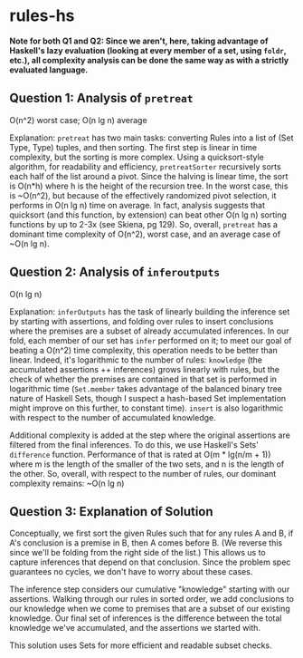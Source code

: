 # rules-hs

**Note for both Q1 and Q2: Since we aren't, here, taking advantage of Haskell's lazy evaluation (looking at every member of a set, using `foldr`, etc.), all complexity analysis can be done the same way as with a strictly evaluated language.**

## Question 1: Analysis of `pretreat`

O(n^2) worst case; O(n lg n) average

Explanation: `pretreat` has two main tasks: converting Rules into a list of (Set Type, Type) tuples, and then sorting. The first step is linear in time complexity, but the sorting is more complex. Using a quicksort-style algorithm, for readability and efficiency, `pretreatSorter` recursively sorts each half of the list around a pivot. Since the halving is linear time, the sort is O(n*h) where h is the height of the recursion tree. In the worst case, this is ~O(n^2), but because of the effectively randomized pivot selection, it performs in O(n lg n) time on average. In fact, analysis suggests that quicksort (and this function, by extension) can beat other O(n lg n) sorting functions by up to 2-3x (see Skiena, pg 129). So, overall, `pretreat` has a dominant time complexity of O(n^2), worst case, and an average case of ~O(n lg n).

## Question 2: Analysis of `inferoutputs`

O(n lg n)

Explanation: `inferOutputs` has the task of linearly building the inference set by starting with assertions, and folding over rules to insert conclusions where the premises are a subset of already accumulated inferences. In our fold, each member of our set has `infer` performed on it; to meet our goal of beating a O(n^2) time complexity, this operation needs to be better than linear. Indeed, it's logarithmic to the number of rules: `knowledge` (the accumulated assertions ++ inferences) grows linearly with rules, but the check of whether the premises are contained in that set is performed in logarithmic time (`Set.member` takes advantage of the balanced binary tree nature of Haskell Sets, though I suspect a hash-based Set implementation might improve on this further, to constant time). `insert` is also logarithmic with respect to the number of accumulated knowledge.

Additional complexity is added at the step where the original assertions are filtered from the final inferences. To do this, we use Haskell's Sets' `difference` function. Performance of that is rated at O(m * lg(n/m + 1)) where m is the length of the smaller of the two sets, and n is the length of the other. So, overall, with respect to the number of rules, our dominant complexity remains: ~O(n lg n)

## Question 3: Explanation of Solution

Conceptually, we first sort the given Rules such that for any rules A and B, if A's conclusion is a premise in B, then A comes before B. (We reverse this since we'll be folding from the right side of the list.) This allows us to capture inferences that depend on that conclusion. Since the problem spec guarantees no cycles, we don't have to worry about these cases.

The inference step considers our cumulative "knowledge" starting with our assertions. Walking through our rules in sorted order, we add conclusions to our knowledge when we come to premises that are a subset of our existing knowledge. Our final set of inferences is the difference between the total knowledge we've accumulated, and the assertions we started with.

This solution uses Sets for more efficient and readable subset checks.
